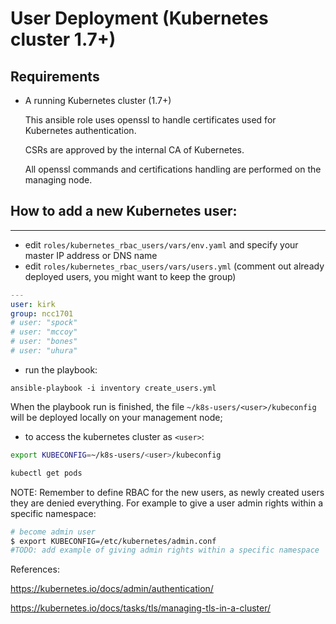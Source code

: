 # User Deployment (Kubernetes cluster 1.7+)

## Requirements
- A running Kubernetes cluster (1.7+)

    This ansible role uses openssl to handle certificates used for Kubernetes authentication.

    CSRs are approved by the internal CA of Kubernetes.

    All openssl commands and certifications handling are performed on the managing node.

## How to add a new Kubernetes user:
---------------------------------
- edit `roles/kubernetes_rbac_users/vars/env.yaml` and specify your master IP address or DNS name
- edit `roles/kubernetes_rbac_users/vars/users.yml` (comment out already deployed users, you might want to keep the group)

```yaml
---
user: kirk
group: ncc1701
# user: "spock"
# user: "mccoy"
# user: "bones"
# user: "uhura"
```

- run the playbook:
```
ansible-playbook -i inventory create_users.yml
```

When the playbook run is finished, the file `~/k8s-users/<user>/kubeconfig` will be deployed locally on your management node; 

- to access the kubernetes cluster as `<user>`:

```bash
export KUBECONFIG=~/k8s-users/<user>/kubeconfig
``` 

```bash
kubectl get pods
```

NOTE:
Remember to define RBAC for the new users, as newly created users they are denied everything.
For example to give a user admin rights within a specific namespace:

```bash
# become admin user
$ export KUBECONFIG=/etc/kubernetes/admin.conf
#TODO: add example of giving admin rights within a specific namespace
```

References:

https://kubernetes.io/docs/admin/authentication/

https://kubernetes.io/docs/tasks/tls/managing-tls-in-a-cluster/
